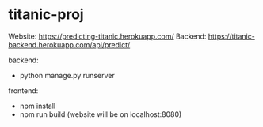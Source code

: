 # titanic-proj
Website: https://predicting-titanic.herokuapp.com/ 
Backend: https://titanic-backend.herokuapp.com/api/predict/ 

backend:
- python manage.py runserver

frontend:
- npm install
- npm run build (website will be on localhost:8080)
